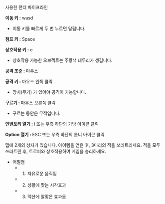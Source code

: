 사용한 랜더 파이프라인

**이동 키 :** wasd
* 이동 키를 빠르게 두 번 누르면 달립니다.

**점프 키 :** Space

**상호작용 키 :** e
* 상호작용 가능한 오브젝트는 주황색 테두리가 생깁니다.

**공격 조준 :** 마우스

**공격 키 :** 마우스 왼쪽 클릭
* 망치(무기) 가 있어야 공격이 가능합니다.

**구르기 :** 마우스 오른쪽 클릭
* 구르는 동안은 무적입니다.

**인벤토리 열기 :** i 또는 우측 하단의 가방 아이콘 클릭

**Option 열기 :** ESC 또는 우측 하단의 톱니 아이콘 클릭

맵에 2개의 상자가 있습니다.
아이템을 얻은 후, 3마리의 적을 쓰러트리세요.
적을 모두 쓰러트린 후, 트로피와 상호작용하여 게임을 승리하세요.

* 어필점
    * 1. 자유로운 움직임
    * 2. 상황에 맞는 시각효과
    * 3. 액션에 알맞은 효과음
